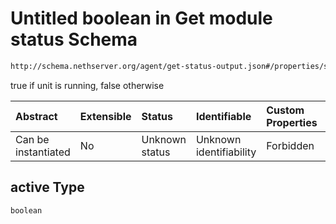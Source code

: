 # Untitled boolean in Get module status Schema

```txt
http://schema.nethserver.org/agent/get-status-output.json#/properties/services/items/properties/active
```

true if unit is running, false otherwise

| Abstract            | Extensible | Status         | Identifiable            | Custom Properties | Additional Properties | Access Restrictions | Defined In                                                                     |
| :------------------ | :--------- | :------------- | :---------------------- | :---------------- | :-------------------- | :------------------ | :----------------------------------------------------------------------------- |
| Can be instantiated | No         | Unknown status | Unknown identifiability | Forbidden         | Allowed               | none                | [get-status-output.json*](agent/get-status-output.json "open original schema") |

## active Type

`boolean`
